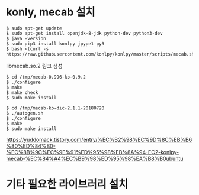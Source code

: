 # konly, mecab 설치

```
$ sudo apt-get update
$ sudo apt-get install openjdk-8-jdk python-dev python3-dev
$ java -version
$ sudo pip3 install konlpy jpype1-py3
$ bash <(curl -s https://raw.githubusercontent.com/konlpy/konlpy/master/scripts/mecab.sh)
```

libmecab.so.2 링크 생성

```
$ cd /tmp/mecab-0.996-ko-0.9.2
$ ./configure
$ make
$ make check
$ sudo make install

$ cd /tmp/mecab-ko-dic-2.1.1-20180720
$ ./autogen.sh
$ ./configure
$ make
$ sudo make install
```

https://yuddomack.tistory.com/entry/%EC%B2%98%EC%9D%8C%EB%B6%80%ED%84%B0-%EC%8B%9C%EC%9E%91%ED%95%98%EB%8A%94-EC2-konlpy-mecab-%EC%84%A4%EC%B9%98%ED%95%98%EA%B8%B0ubuntu

# 기타 필요한 라이브러리 설치
